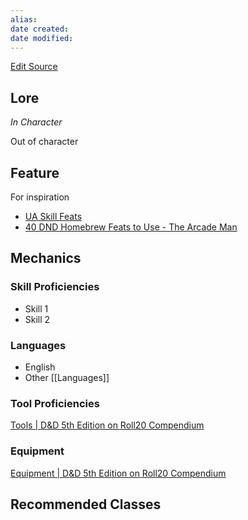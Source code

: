 ```yaml
---
alias: 
date created: 
date modified: 
---
```

[Edit Source](https://github.com/bradhaas/TheCompendium-v2/blob/main/Custom%20Backgrounds/The%20Gambler.md)
## Lore
*In Character*

Out of character
## Feature
For inspiration
- [UA Skill Feats](https://media.wizards.com/2017/dnd/downloads/UA-SkillFeats.pdf)
- [40 DND Homebrew Feats to Use - The Arcade Man](https://thearcademan.net/dnd-homebrew-feats/)
## Mechanics
### Skill Proficiencies
- Skill 1
- Skill 2
### Languages
- English
- Other [[Languages]]
### Tool Proficiencies
[Tools | D&D 5th Edition on Roll20 Compendium](https://roll20.net/compendium/dnd5e/Tools#content)

### Equipment
[Equipment | D&D 5th Edition on Roll20 Compendium](https://roll20.net/compendium/dnd5e/Equipment#content)
## Recommended Classes
